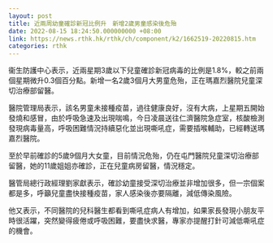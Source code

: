```yaml
---
layout: post
title: 近兩周幼童確診新冠比例升　新增2歲男童感染後危殆
date: 2022-08-15 18:24:50.000000000 +08:00
link: https://news.rthk.hk/rthk/ch/component/k2/1662519-20220815.htm
categories: rthk
---
```


衞生防護中心表示，近兩星期3歲以下兒童確診新冠病毒的比例是1.8%，較之前兩個星期微升0.3個百分點。新增一名2歲3個月大男童危殆，正在瑪嘉烈醫院兒童深切治療部留醫。

醫院管理局表示，該名男童未接種疫苗，過往健康良好，沒有大病，上星期五開始發燒和感冒，由於呼吸急速及出現喘鳴，今日凌晨送往仁濟醫院急症室，核酸檢測發現病毒量高，呼吸困難情況持續惡化並出現嘶吼症，需要插喉輔助，已經轉送瑪嘉烈醫院。

至於早前確診的5歲9個月大女童，目前情況危殆，仍在屯門醫院兒童深切治療部留醫，她的11歲姐姐亦確診，正在兒童病房留醫，情況穩定。

醫管局總行政經理劉家獻表示，確診幼童接受深切治療並非增加很多，但一宗個案都是多，呼籲兒童盡快接種疫苗，家人感染後亦要隔離，減低傳染風險。

他又表示，不同醫院的兒科醫生都看到嘶吼症病人有增加，如果家長發現小朋友平時很活躍，突然變得疲倦或呼吸困難，要盡快求醫，專家亦提醒打針可減低嘶吼症的機會。
